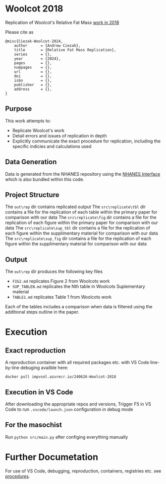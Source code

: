 # Woolcot 2018

Replication of Woolcot's Relative Fat Mass [work in 2018](https://doi.org/10.1038/s41598-018-29362-1)

Please cite as
```
@misc{Ciezak-Woolcot-2024,
    author      = {Andrew Ciezak},
    title       = {Relative Fat Mass Replication},
    series      = {},
    year        = {2024},
    pages       = {},
    numpages    = {},
    url         = {},
    doi         = {},
    isbn        = {},
    publisher   = {},
    address     = {},
}
```

## Purpose

This work attempts to:
- Replicate Woolcot's work
- Detail errors and issues of replication in depth
- Explicitly communicate the exact procedure for replication, including the specific indicies and calculations used

## Data Generation

Data is generated from the NHANES repository using the [NHANES Interface](https://github.com/impvau/nhanes) which is also bundled within this code.

## Project Structure

The `out\rep` dir contains replicated output
The `src\replicate\tbl` dir contains a file for the replication of each table within the primary paper for comparison with our data
The `src\replicate\fig` dir contains a file for the replication of each figure within the primary paper for comparison with our data
The `src\replicate\sup_tbl` dir contains a file for the replication of each figure within the supplimentary material for comparison with our data
The `src\replicate\sup_fig` dir contains a file for the replication of each figure within the supplimentary material for comparison with our data

## Output
The `out\rep` dir produces the following key files
- `FIG2.md` replicates Figure 2 from Woolcots work
- `SUP_TABLEN.md` replicates the Nth table in Woolcots Suplementary material
- `TABLE1.md` replicates Table 1 from Woolcots work

Each of the tables includes a comparison when data is filtered using the additional steps outline in the paper.

# Execution

## Exact reproduction

A reproduction container with all required packages etc. with VS Code line-by-line debuging availble here:
```
docker pull impvsol.azurecr.io/240626-Woolcot-2018
```

## Execution in VS Code
After downloading the appropriate repos and versions, Trigger F5 in VS Code to run `.vscode/launch.json` configuration in debug mode

## For the masochist

Run `python src/main.py` after configing everything manually

# Further Documetation

For use of VS Code, debugging, reproduction, containers, registries etc. see [procedures](https://github.com/impvau/proc).
